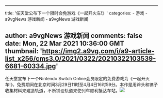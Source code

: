 
---
title: '任天堂公布下一个限时会免游戏《一起开火车!》'
categories: 
    - 游戏
    - a9vgNews 游戏新闻
    - a9vgNews 游戏新闻

author: a9vgNews 游戏新闻
comments: false
date: Mon, 22 Mar 2021 10:36:00 GMT
thumbnail: 'https://img2.a9vg.com/i/a9-article-list_x256/cms3.0/2021/0322/20210322103539-6681-60334.jpg'
---

<div>   
任天堂宣布下一个Nintendo Switch Online会员限定的免费游戏为《一起开火车!》，免费期间在北京时间3月29日11时至4月4日16时59分。本作是用斧头和镐子收集材料来建造轨道，不断铺设轨道来使列车顺利抵达车站。<img src="https://img2.a9vg.com/i/a9-article-list_x256/cms3.0/2021/0322/20210322103539-6681-60334.jpg" referrerpolicy="no-referrer">  
</div>
            